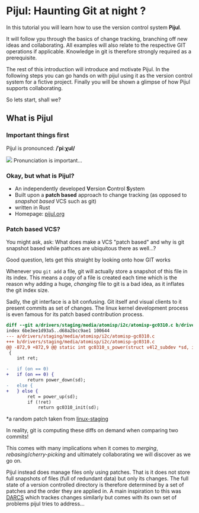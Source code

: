# Pijul: Haunting Git at night ?

In this tutorial you will learn how to use the version control system **Pijul**.

It will follow ypu through the basics of change tracking, branching off new ideas and collaborating.
All examples will also relate to the respective GIT operations if applicable. Knowledge in git is therefore strongly required as a prerequisite.

The rest of this introduction will introduce and motivate Pijul. In the following steps you can go hands on with pijul using it as the version control system for a fictive project. Finally you will be shown a glimpse of how Pijul supports collaborating.

So lets start, shall we?

## What is Pijul

### Important things first

Pijul is pronounced: **/ˈpiːχul/**

![](https://i.imgur.com/NtGaNA8.png)
Pronunciation is important...

### Okay, but what is Pijul?

- An independently developed **V**ersion **C**ontrol **S**ystem
- Built upon a **patch based** approach to change tracking (as opposed to *snapshot based* VCS such as git)
- written in Rust
- Homepage: [pijul.org](https://pijul.org)

### Patch based VCS?

You might ask, ask: What does make a VCS "patch based" and why is git snapshot based while pathces are ubiquitous there as well...?

Good question, lets get this straight by looking onto how GIT works

Whenever you `git add` a file, git will actually store a snapshot of this file in its index. This means a *copy* of a file is created each time which is the reason why adding a huge, *changing* file to git is a bad idea, as it inflates the git index size.

Sadly, the git interface is a bit confusing. Git itself and visual clients to it present commits as set of changes. The linux kernel development process is even famous for its patch based contribution process.

```diff
diff --git a/drivers/staging/media/atomisp/i2c/atomisp-gc0310.c b/drivers/staging/media/atomisp/i2c/atomisp-gc0310.c
index 6be3ee1d93a5..d68a2bcc9ae1 100644
--- a/drivers/staging/media/atomisp/i2c/atomisp-gc0310.c
+++ b/drivers/staging/media/atomisp/i2c/atomisp-gc0310.c
@@ -872,9 +872,9 @@ static int gc0310_s_power(struct v4l2_subdev *sd, int on)
 {
 	int ret;

-	if (on == 0)
+	if (on == 0) {
 		return power_down(sd);
-	else {
+	} else {
 		ret = power_up(sd);
 		if (!ret)
 			return gc0310_init(sd);
```
*a random patch taken from [linux-staging](https://lore.kernel.org/linux-staging/)

In reality, git is computing these diffs on demand when comparing two commits!

This comes with many implications when it comes to *merging*, *rebasing*/*cherry-picking* and ultimately collaborating we will discover as we go on.

Pijul instead does manage files only using patches. That is it does not store full snapshots of files (full of redundant data) but only its changes.
The full state of a version controlled directory is therefore determined by a set of patches and the order they are applied in.
A main inspiration to this was [DARCS](http://darcs.net/) which trackes changes similarly but comes with its own set of problems pijul tries to address...
